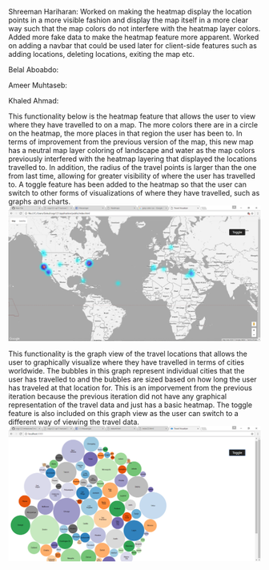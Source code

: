 Shreeman Hariharan: Worked on making the heatmap display the location points in a more visible fashion and display the map itself
in a more clear way such that the map colors do not interfere with the heatmap layer colors. Added more fake data to make the 
heatmap feature more apparent. Worked on adding a navbar that could be used later for client-side features such as adding locations,
deleting locations, exiting the map etc.

Belal Aboabdo:

Ameer Muhtaseb:

Khaled Ahmad:


This functionality below is the heatmap feature that allows the user to view where they have travelled to on a map. The more colors there
are in a circle on the heatmap, the more places in that region the user has been to. In terms of improvement from the previous 
version of the map, this new map has a neutral map layer coloring of landscape and water as the map colors previously interfered with 
the heatmap layering that displayed the locations travelled to. In addition, the radius of the travel points is larger than the one
from last time, allowing for greater visibility of where the user has travelled to. A toggle feature has been added to the heatmap so that the user can switch to other forms of visualizations of where they have travelled, such as graphs and charts. 
![alt tag](https://github.com/ameezus/cogs121/blob/master/ms7heatmap.PNG)

This functionality is the graph view of the travel locations that allows the user to graphically visualize where they have travelled in terms of cities worldwide. The bubbles in this graph represent individual cities that the user has travelled to and the bubbles are
sized based on how long the user has traveled at that location for. This is an imporvement from the previous iteration because the
previous iteration did not have any graphical representation of the travel data and just has a basic heatmap. The toggle feature is also
included on this graph view as the user can switch to a different way of viewing the travel data.
![alt tag](https://github.com/ameezus/cogs121/blob/master/ms7vegagraph.PNG)

